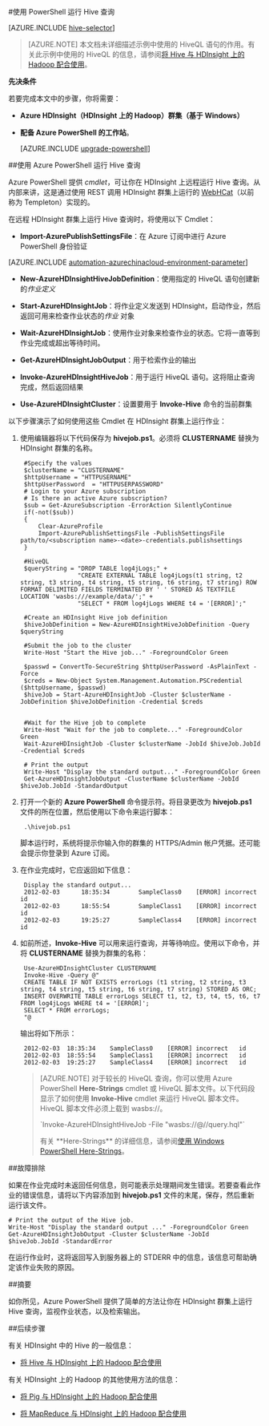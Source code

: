 <properties
   pageTitle="在 HDInsight 中将 Hadoop Hive 与 PowerShell 配合使用 | Azure"
   description="使用 PowerShell 在 HDInsight 上的 Hadoop 中运行 Hive 查询。"
   services="hdinsight"
   documentationCenter=""
   authors="Blackmist"
   manager="paulettm"
   editor="cgronlun"
	tags="azure-portal"/>

<tags
	ms.service="hdinsight"
	ms.date="06/16/2016"
	wacn.date="07/28/2016"/>

#使用 PowerShell 运行 Hive 查询

[AZURE.INCLUDE [hive-selector](../../includes/hdinsight-selector-use-hive.md)]

> [AZURE.NOTE] 本文档未详细描述示例中使用的 HiveQL 语句的作用。有关此示例中使用的 HiveQL 的信息，请参阅[将 Hive 与 HDInsight 上的 Hadoop 配合使用](/documentation/articles/hdinsight-use-hive/)。


**<a id="prereq"></a>先决条件**

若要完成本文中的步骤，你将需要：

- **Azure HDInsight（HDInsight 上的 Hadoop）群集（基于 Windows）** 
- **配备 Azure PowerShell 的工作站**。

    [AZURE.INCLUDE [upgrade-powershell](../../includes/hdinsight-use-latest-powershell.md)]

##<a id="powershell"></a>使用 Azure PowerShell 运行 Hive 查询

Azure PowerShell 提供 *cmdlet*，可让你在 HDInsight 上远程运行 Hive 查询。从内部来讲，这是通过使用 REST 调用 HDInsight 群集上运行的 [WebHCat](https://cwiki.apache.org/confluence/display/Hive/WebHCat)（以前称为 Templeton）实现的。

在远程 HDInsight 群集上运行 Hive 查询时，将使用以下 Cmdlet：

* **Import-AzurePublishSettingsFile**：在 Azure 订阅中进行 Azure PowerShell 身份验证

[AZURE.INCLUDE [automation-azurechinacloud-environment-parameter](../../includes/automation-azurechinacloud-environment-parameter.md)]

* **New-AzureHDInsightHiveJobDefinition**：使用指定的 HiveQL 语句创建新的*作业定义*

* **Start-AzureHDInsightJob**：将作业定义发送到 HDInsight，启动作业，然后返回可用来检查作业状态的*作业* 对象

* **Wait-AzureHDInsightJob**：使用作业对象来检查作业的状态。它将一直等到作业完成或超出等待时间。

* **Get-AzureHDInsightJobOutput**：用于检索作业的输出

* **Invoke-AzureHDInsightHiveJob**：用于运行 HiveQL 语句。这将阻止查询完成，然后返回结果

* **Use-AzureHDInsightCluster**：设置要用于 **Invoke-Hive** 命令的当前群集

以下步骤演示了如何使用这些 Cmdlet 在 HDInsight 群集上运行作业：

1. 使用编辑器将以下代码保存为 **hivejob.ps1**。必须将 **CLUSTERNAME** 替换为 HDInsight 群集的名称。

		#Specify the values
		$clusterName = "CLUSTERNAME"
		$httpUsername = "HTTPUSERNAME"
		$httpUserPassword  = "HTTPUSERPASSWORD"
		# Login to your Azure subscription
		# Is there an active Azure subscription?
		$sub = Get-AzureSubscription -ErrorAction SilentlyContinue
		if(-not($sub))
		{
			Clear-AzureProfile
			Import-AzurePublishSettingsFile -PublishSettingsFile path/to/<subscription name>-<date>-credentials.publishsettings
		}

		#HiveQL
		$queryString = "DROP TABLE log4jLogs;" +
				       "CREATE EXTERNAL TABLE log4jLogs(t1 string, t2 string, t3 string, t4 string, t5 string, t6 string, t7 string) ROW FORMAT DELIMITED FIELDS TERMINATED BY ' ' STORED AS TEXTFILE LOCATION 'wasbs:///example/data/';" +
				       "SELECT * FROM log4jLogs WHERE t4 = '[ERROR]';"

		#Create an HDInsight Hive job definition
		$hiveJobDefinition = New-AzureHDInsightHiveJobDefinition -Query $queryString 

		#Submit the job to the cluster
		Write-Host "Start the Hive job..." -ForegroundColor Green

		$passwd = ConvertTo-SecureString $httpUserPassword -AsPlainText -Force
		$creds = New-Object System.Management.Automation.PSCredential ($httpUsername, $passwd)
		$hiveJob = Start-AzureHDInsightJob -Cluster $clusterName -JobDefinition $hiveJobDefinition -Credential $creds


		#Wait for the Hive job to complete
		Write-Host "Wait for the job to complete..." -ForegroundColor Green
		Wait-AzureHDInsightJob -Cluster $clusterName -JobId $hiveJob.JobId -Credential $creds

		# Print the output
		Write-Host "Display the standard output..." -ForegroundColor Green
		Get-AzureHDInsightJobOutput -ClusterName $clusterName -JobId $hiveJob.JobId -StandardOutput 

            
2. 打开一个新的 **Azure PowerShell** 命令提示符。将目录更改为 **hivejob.ps1** 文件的所在位置，然后使用以下命令来运行脚本：

		.\hivejob.ps1

    脚本运行时，系统将提示你输入你的群集的 HTTPS/Admin 帐户凭据。还可能会提示你登录到 Azure 订阅。
    
7. 在作业完成时，它应返回如下信息：

        Display the standard output...
        2012-02-03      18:35:34        SampleClass0    [ERROR] incorrect       id
        2012-02-03      18:55:54        SampleClass1    [ERROR] incorrect       id
        2012-02-03      19:25:27        SampleClass4    [ERROR] incorrect       id

4. 如前所述，**Invoke-Hive** 可以用来运行查询，并等待响应。使用以下命令，并将 **CLUSTERNAME** 替换为群集的名称：

        Use-AzureHDInsightCluster CLUSTERNAME
		Invoke-Hive -Query @"
		CREATE TABLE IF NOT EXISTS errorLogs (t1 string, t2 string, t3 string, t4 string, t5 string, t6 string, t7 string) STORED AS ORC;
        INSERT OVERWRITE TABLE errorLogs SELECT t1, t2, t3, t4, t5, t6, t7 FROM log4jLogs WHERE t4 = '[ERROR]';
        SELECT * FROM errorLogs;
        "@

	输出将如下所示：

		2012-02-03	18:35:34	SampleClass0	[ERROR]	incorrect	id
		2012-02-03	18:55:54	SampleClass1	[ERROR]	incorrect	id
		2012-02-03	19:25:27	SampleClass4	[ERROR]	incorrect	id

	> [AZURE.NOTE] 对于较长的 HiveQL 查询，你可以使用 Azure PowerShell **Here-Strings** cmdlet 或 HiveQL 脚本文件。以下代码段显示了如何使用 **Invoke-Hive** cmdlet 来运行 HiveQL 脚本文件。HiveQL 脚本文件必须上载到 wasbs://。
	> <p>`Invoke-AzureHDInsightHiveJob -File "wasbs://<ContainerName>@<StorageAccountName>/<Path>/query.hql"`
	> <p>有关 **Here-Strings** 的详细信息，请参阅<a href="http://technet.microsoft.com/zh-cn/library/ee692792.aspx" target="_blank">使用 Windows PowerShell Here-Strings</a>。

##<a id="troubleshooting"></a>故障排除

如果在作业完成时未返回任何信息，则可能表示处理期间发生错误。若要查看此作业的错误信息，请将以下内容添加到 **hivejob.ps1** 文件的末尾，保存，然后重新运行该文件。

	# Print the output of the Hive job.
	Write-Host "Display the standard output ..." -ForegroundColor Green
	Get-AzureHDInsightJobOutput -Cluster $clusterName -JobId $hiveJob.JobId -StandardError

在运行作业时，这将返回写入到服务器上的 STDERR 中的信息，该信息可帮助确定该作业失败的原因。

##<a id="summary"></a>摘要

如你所见，Azure PowerShell 提供了简单的方法让你在 HDInsight 群集上运行 Hive 查询，监视作业状态，以及检索输出。

##<a id="nextsteps"></a>后续步骤

有关 HDInsight 中的 Hive 的一般信息：

* [将 Hive 与 HDInsight 上的 Hadoop 配合使用](/documentation/articles/hdinsight-use-hive/)

有关 HDInsight 上的 Hadoop 的其他使用方法的信息：

* [将 Pig 与 HDInsight 上的 Hadoop 配合使用](/documentation/articles/hdinsight-use-pig/)

* [将 MapReduce 与 HDInsight 上的 Hadoop 配合使用](/documentation/articles/hdinsight-use-mapreduce/)

<!---HONumber=Mooncake_0215_2016-->